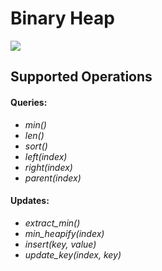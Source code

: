# Binary Heap

 ![](heap.gif)
 
 ## Supported Operations
 
 #### Queries:
 
 * *min()*
 * *len()*
 * *sort()*
 * *left(index)*
 * *right(index)*
 * *parent(index)*
 
 #### Updates:
 
 * *extract_min()*
 * *min_heapify(index)*
 * *insert(key, value)*
 * *update_key(index, key)*
 
